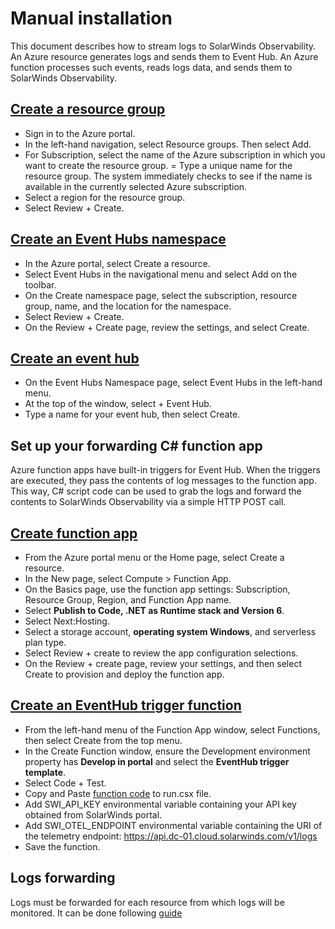 # Manual installation

This document describes how to stream logs to SolarWinds Observability. An Azure resource generates logs and sends them to Event Hub. An Azure function processes such events, reads logs data, and sends them to SolarWinds Observability.

## [Create a resource group](https://docs.microsoft.com/en-us/azure/event-hubs/event-hubs-create#create-a-resource-group)

- Sign in to the Azure portal.
- In the left-hand navigation, select Resource groups. Then select Add.
- For Subscription, select the name of the Azure subscription in which you want to create the resource group.
= Type a unique name for the resource group. The system immediately checks to see if the name is available in the currently selected Azure subscription.
- Select a region for the resource group.
- Select Review + Create.

## [Create an Event Hubs namespace](https://docs.microsoft.com/en-us/azure/event-hubs/event-hubs-create#create-an-event-hubs-namespace)

- In the Azure portal, select Create a resource.
- Select Event Hubs in the navigational menu and select Add on the toolbar.
- On the Create namespace page, select the subscription, resource group, name, and the location for the namespace.
- Select Review + Create.
- On the Review + Create page, review the settings, and select Create.

## [Create an event hub](https://docs.microsoft.com/en-us/azure/event-hubs/event-hubs-create#create-an-event-hub)

- On the Event Hubs Namespace page, select Event Hubs in the left-hand menu.
- At the top of the window, select + Event Hub.
- Type a name for your event hub, then select Create.

## Set up your forwarding C# function app
Azure function apps have built-in triggers for Event Hub. When the triggers are executed, they pass the contents of log messages to the function app. This way, C# script code can be used to grab the logs and forward the contents to SolarWinds Observability via a simple HTTP POST call.

## [Create function app](https://docs.microsoft.com/en-us/azure/azure-functions/functions-create-function-app-portal#create-a-function-app)

- From the Azure portal menu or the Home page, select Create a resource.
- In the New page, select Compute > Function App.
- On the Basics page, use the function app settings: Subscription, Resource Group, Region, and Function App name.
- Select **Publish to Code, .NET as Runtime stack and Version 6**.
- Select Next:Hosting.
- Select a storage account, **operating system Windows**, and serverless plan type.
- Select Review + create to review the app configuration selections.
- On the Review + create page, review your settings, and then select Create to provision and deploy the function app.

## [Create an EventHub trigger function](https://docs.microsoft.com/en-us/azure/azure-functions/functions-bindings-event-hubs-trigger)
- From the left-hand menu of the Function App window, select Functions, then select Create from the top menu.
- In the Create Function window, ensure the Development environment property has **Develop in portal** and select the **EventHub trigger template**.
- Select Code + Test.
- Copy and Paste [function code](template/run.csx) to run.csx file.
- Add SWI_API_KEY environmental variable containing your API key obtained from SolarWinds portal.
- Add SWI_OTEL_ENDPOINT environmental variable containing the URI of the telemetry endpoint: https://api.dc-01.cloud.solarwinds.com/v1/logs
- Save the function.

## Logs forwarding
Logs must be forwarded for each resource from which logs will be monitored. It can be done following [guide](logs_forwarding.md)
